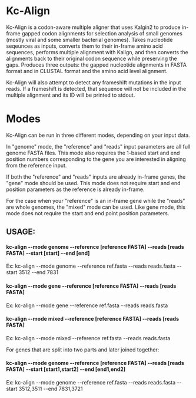 # Kc-Align

Kc-Align is a codon-aware multiple aligner that uses Kalgin2 to produce in-frame gapped codon alignments for selection analysis of small genomes (mostly viral and some smaller bacterial genomes). Takes nucleotide seqeunces as inputs, converts them to their in-frame amino acid sequences, performs multiple alignment with Kalign, and then converts the alignments back to their original codon sequence while preserving the gaps. Produces three outputs: the gapped nucleotide alignments in FASTA format and in CLUSTAL format and the amino acid level alignment.

Kc-Align will also attempt to detect any frameshift mutations in the input reads. If a frameshift is detected, that sequence will not be included in the multiple alignment and its ID will be printed to stdout.

# Modes

Kc-Align can be run in three different modes, depending on your input data. 

In "genome" mode, the "reference" and "reads" input parameters are all full genome FASTA files. This mode also requires the 1-based start and end position numbers corresponding to the gene you are interested in aligning from the reference input.

If both the "reference" and "reads" inputs are already in-frame genes, the "gene" mode should be used. This mode does not require start and end position parameters as the reference is already in-frame.

For the case when your "reference" is an in-frame gene while the "reads" are whole genomes, the "mixed" mode can be used. Like gene mode, this mode does not require the start and end point position parameters.

## USAGE:

#### kc-align --mode genome --reference [reference FASTA] --reads [reads FASTA] --start [start] --end [end]

Ex: kc-align --mode genome --reference ref.fasta --reads reads.fasta --start 3512 --end 7831

#### kc-align --mode gene --reference [reference FASTA] --reads [reads FASTA]

Ex: kc-align --mode gene --reference ref.fasta --reads reads.fasta

#### kc-align --mode mixed --reference [reference FASTA] --reads [reads FASTA]

Ex: kc-align --mode mixed --reference ref.fasta --reads reads.fasta

For genes that are split into two parts and later joined together:

#### kc-align --mode genome --reference [reference FASTA] --reads [reads FASTA] --start [start1,start2] --end [end1,end2]

Ex: kc-align --mode genome --reference ref.fasta --reads reads.fasta --start 3512,3511 --end 7831,3721
